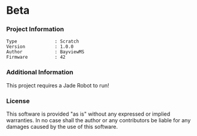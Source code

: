 Beta
================



### Project Information
```
Type              : Scratch
Version           : 1.0.0
Author            : BayviewMS
Firmware          : 42
```

### Additional Information
This project requires a Jade Robot to run!

### License
This software is provided "as is" without any expressed or implied warranties.  In no case shall the author or any contributors be liable for any damages caused by the use of this software.

